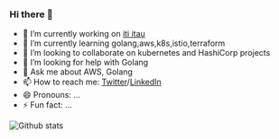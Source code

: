 ### Hi there 👋

<!--
**richardsonlima/richardsonlima** is a ✨ _special_ ✨ repository because its `README.md` (this file) appears on your GitHub profile.

Here are some ideas to get you started:
-->

- 🔭 I’m currently working on [iti itau](https://iti.itau)
- 🌱 I’m currently learning golang,aws,k8s,istio,terraform 
- 👯 I’m looking to collaborate on kubernetes and HashiCorp projects
- 🤔 I’m looking for help with Golang
- 💬 Ask me about AWS, Golang 
- 📫 How to reach me: [Twitter](https://twitter.com/RichDevSecOps)/[LinkedIn](https://www.linkedin.com/in/richardsonlima/)
- 😄 Pronouns: ...
- ⚡ Fun fact: ...

![Github stats](https://github-readme-stats.vercel.app/api?username=richardsonlima&show_icons=true&title_color=ffffff&icon_color=bb2acf&text_color=daf7dc&bg_color=151515&count_private=true)
